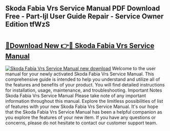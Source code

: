 ## Skoda Fabia Vrs Service Manual PDF Download Free - Part-IjI User Guide Repair - Service Owner Edition tfWzS

# <h2><a href="http://bc67044.oget.top/?id=Skoda+Fabia+Vrs+Service+Manual">🔗Download New 👉🔴 Skoda Fabia Vrs Service Manual</a></h2>

[![Skoda Fabia Vrs Service Manual new download](https://i.imgur.com/5g1atiW.png)](http://bc67044.oget.top/?id=Skoda+Fabia+Vrs+Service+Manual)
Welcome to the user manual for your newly activated Skoda Fabia Vrs Service Manual. This comprehensive guide is intended to help you understand and utilize all of the features and benefits of your product. You will find detailed instructions for installation, usage, maintenance, and troubleshooting. Important Notes Skoda Fabia Vrs Service Manual Please take note of any important information throughout this manual. Explore the limitless possibilities of list of features with your new Skoda Fabia Vrs Service Manual. It's our hope that the Skoda Fabia Vrs Service Manual has been a helpful companion as you explore the features of your new item. If you have any questions or concerns, please do not hesitate to contact our customer support team.
